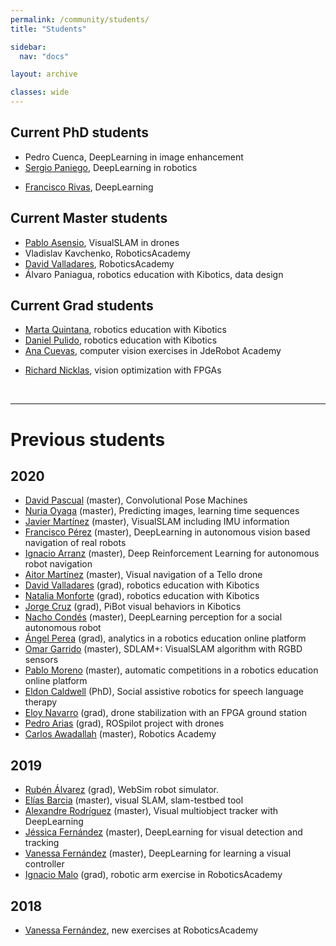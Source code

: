```yaml
---
permalink: /community/students/
title: "Students"

sidebar:
  nav: "docs"

layout: archive

classes: wide
---
```



## Current PhD students
  - Pedro Cuenca, DeepLearning in image enhancement
  - [Sergio Paniego](https://github.com/RoboticsLabURJC/2019-phd-sergio-paniego), DeepLearning in robotics
<!---  - [Luis Caiza](https://github.com/RoboticsLabURJC/2018-phd-luis-caiza), vision in drones -->
<!--  - [Pedro Fernández](https://github.com/RoboticsLabURJC/2018-phd-pedro-fernandez), DeepLearning -->
<!--  - [Alberto Martín](https://roboticslaburjc.github.io/2019-phd-alberto-martin), Reinforcement Learning -->
  - [Francisco Rivas](https://github.com/RoboticsLabURJC/2017-phd-francisco-rivas), DeepLearning


## Current Master students
  - [Pablo Asensio](https://roboticslaburjc.github.io/2020-tfm-pablo-asensio), VisualSLAM in drones
  - Vladislav Kavchenko, RoboticsAcademy
  - [David Valladares](https://roboticslaburjc.github.io/2020-tfm-david-valladares), RoboticsAcademy
  - Álvaro Paniagua, robotics education with Kibotics, data design
<!---  - Mikel Díez, visual perception on an autonomous boat  -->
<!---  - [Francisco J. Palacios](https://roboticslaburjc.github.io/2018-tfm-Francisco-Palacios), SDSLAMmobile: visualSLAM in Android for Augmented Reality applications. -->




## Current Grad students
  - [Marta Quintana](https://roboticslaburjc.github.io/2020-tfg-marta-quintana), robotics education with Kibotics
  - [Daniel Pulido](https://github.com/RoboticsLabURJC/2020-tfg-daniel-pulido), robotics education with Kibotics
  - [Ana Cuevas](https://github.com/RoboticsLabURJC/2019-tfg-ana-cuevas), computer vision exercises in JdeRobot Academy
<!---  - [Rodrigo Pacheco](https://github.com/RoboticsLabURJC/2018-tfg-rodrigo-pacheco), Tello drones support in Kibotics -->
<!---  - [Sergio Lorenzo](https://github.com/RoboticsLabURJC/2018-tfg-sergio-lorenzo), VisualCircuit robot programming tool in Python -->
<!---  - [Eva García](https://github.com/RoboticsLabURJC/2017-tfg-eva_garcia), mbot support in Kibotics -->
  - [Richard Nicklas](https://roboticslaburjc.github.io/2017-tfg-richard-nicklas), vision optimization with FPGAs



&nbsp;
&nbsp;

***

# Previous students

## 2020
  - [David Pascual](https://roboticslaburjc.github.io/2017-tfm-david-pascual/) (master), Convolutional Pose Machines
  - [Nuria Oyaga](https://roboticslaburjc.github.io/2017-tfm-nuria-oyaga/logbook/) (master), Predicting images, learning time sequences
  - [Javier Martínez](https://roboticslaburjc.github.io/2018-tfm-javier-martinez) (master), VisualSLAM including IMU information
  - [Francisco Pérez](https://roboticslaburjc.github.io/2017-tfm-francisco-perez) (master), DeepLearning in autonomous vision based navigation of real robots
  - [Ignacio Arranz](https://roboticslaburjc.github.io/2019-tfm-ignacio-arranz) (master), Deep Reinforcement Learning for autonomous robot navigation
  - [Aitor Martínez](https://roboticslaburjc.github.io/2019-tfm-aitor-martinez) (master), Visual navigation of a Tello drone
  - [David Valladares](https://roboticslaburjc.github.io/2019-tfg-david-valladares) (grad), robotics education with Kibotics
  - [Natalia Monforte](https://roboticslaburjc.github.io/2019-tfg-natalia-monforte) (grad), robotics education with Kibotics
  - [Jorge Cruz](https://github.com/RoboticsLabURJC/2019-tfg-jorge-cruz) (grad), PiBot visual behaviors in Kibotics
  - [Nacho Condés](https://roboticslaburjc.github.io/2019-tfm-nacho_condes/) (master), DeepLearning perception for a social autonomous robot
  - [Ángel Perea](https://roboticslaburjc.github.io/2019-tfg-angel-perea/) (grad), analytics in a robotics education online platform
  - [Omar Garrido](https://roboticslaburjc.github.io/2019-tfm-omar-garrido) (master), SDLAM+: VisualSLAM algorithm with RGBD sensors
  - [Pablo Moreno](https://roboticslaburjc.github.io/2019-tfm-pablo-moreno/) (master), automatic competitions in a robotics education online platform
  - [Eldon Caldwell](https://gsyc.urjc.es/jmplaza/students/phd-eldon_caldwell-2020.pdf) (PhD), Social assistive robotics for speech language therapy
  - [Eloy Navarro](https://github.com/RoboticsLabURJC/2018-tfg-eloy-navarro) (grad), drone stabilization with an FPGA ground station	 
  - [Pedro Arias](https://github.com/RoboticsLabURJC/2019-tfg-pedro-arias) (grad), ROSpilot project with drones
  - [Carlos Awadallah](https://gsyc.urjc.es/jmplaza/students/tfm-academy-carlos_awadallah-2020.pdf) (master), Robotics Academy
  
## 2019
  - [Rubén Álvarez](https://roboticslaburjc.github.io/2019-tfg-ruben-alvarez) (grad), WebSim robot simulator.
  - [Elías Barcia](https://roboticslaburjc.github.io/2017-tfm-elias-barcia) (master), visual SLAM, slam-testbed tool
  - [Alexandre Rodríguez](https://roboticslaburjc.github.io/2017-tfm-alexandre-rodriguez) (master), Visual multiobject tracker with DeepLearning
  - [Jéssica Fernández](https://roboticslaburjc.github.io/2018-tfm-Jessica-Fernandez) (master), DeepLearning for visual detection and tracking
  - [Vanessa Fernández](https://roboticslaburjc.github.io/2017-tfm-vanessa-fernandez) (master), DeepLearning for learning a visual controller
  - [Ignacio Malo](http://roboticslaburjc.github.io/2016-tfg-Ignacio-Malo) (grad), robotic arm exercise in RoboticsAcademy



## 2018


  - [Vanessa Fernández](http://roboticslaburjc.github.io/2016-tfg-vanessa-fernandez), new exercises at RoboticsAcademy


